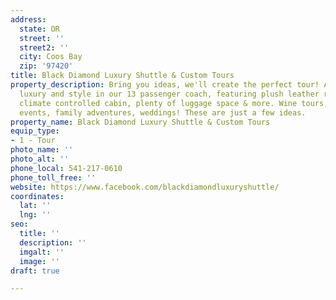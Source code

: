 ```yaml
---
address:
  state: OR
  street: ''
  street2: ''
  city: Coos Bay
  zip: '97420'
title: Black Diamond Luxury Shuttle & Custom Tours
property_description: Bring you ideas, we'll create the perfect tour! And Travel in
  luxury and style in our 13 passenger coach, featuring plush leather reclining seats,
  climate controlled cabin, plenty of luggage space & more. Wine tours, black tie
  events, family adventures, weddings! These are just a few ideas.
property_name: Black Diamond Luxury Shuttle & Custom Tours
equip_type:
- 1 - Tour
photo_name: ''
photo_alt: ''
phone_local: 541-217-0610
phone_toll_free: ''
website: https://www.facebook.com/blackdiamondluxuryshuttle/
coordinates:
  lat: ''
  lng: ''
seo:
  title: ''
  description: ''
  imgalt: ''
  image: ''
draft: true

---
```

